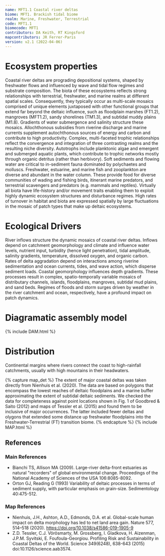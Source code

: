 ```yaml
---
name: MFT1.1 Coastal river deltas
biome: MFT1. Brackish tidal biome
realm: Marine, Freshwater, Terrestrial
code: MFT1.1
biomecode: MFT1
contributors: DA Keith, RT Kingsford
mapcontributors: JR Ferrer-Paris
version: v2.1 (2022-04-06)
---
```

# Ecosystem properties

Coastal river deltas are prograding depositional systems, shaped by freshwater flows and influenced by wave and tidal flow regimes and substrate composition. The biota of these ecosystems reflects strong relationships with terrestrial, freshwater, and marine realms at different spatial scales. Consequently, they typically occur as multi-scale mosaics comprised of unique elements juxtaposed with other functional groups that extend far beyond the deltaic influence, such as floodplain marshes (FT1.2), mangroves (MFT1.2), sandy shorelines (TM1.3), and subtidal muddy plains (M1.8). Gradients of water submergence and salinity structure these mosaics. Allochthonous subsidies from riverine discharge and marine currents supplement autochthonous sources of energy and carbon and contribute to high productivity. Complex, multi-faceted trophic relationships reflect the convergence and integration of three contrasting realms and the resulting niche diversity. Autotrophs include planktonic algae and emergent and submerged aquatic plants, which contribute to trophic networks mostly through organic detritus (rather than herbivory). Soft sediments and flowing water are critical to in-sediment fauna dominated by polychaetes and molluscs. Freshwater, estuarine, and marine fish and zooplankton are diverse and abundant in the water column. These provide food for diverse communities of wading and fishing birds, itinerant marine predators, and terrestrial scavengers and predators (e.g. mammals and reptiles). Virtually all biota have life-history and/or movement traits enabling them to exploit highly dynamic ecosystem structures and disturbance regimes. High rates of turnover in habitat and biota are expressed spatially by large fluctuations in the mosaic of patch types that make up deltaic ecosystems.

# Ecological Drivers

River inflows structure the dynamic mosaics of coastal river deltas. Inflows depend on catchment geomorphology and climate and influence water levels, nutrient input, turbidity (hence light penetration), tidal amplitude, salinity gradients, temperature, dissolved oxygen, and organic carbon. Rates of delta aggradation depend on interactions among riverine sedimentation and ocean currents, tides, and wave action, which disperse sediment loads. Coastal geomorphology influences depth gradients. These processes result in complex, spatio-temporally variable mosaics of distributary channels, islands, floodplains, mangroves, subtidal mud plains, and sand beds. Regimes of floods and storm surges driven by weather in the river catchment and ocean, respectively, have a profound impact on patch dynamics.

# Diagramatic assembly model

{% include DAM.html %}

# Distribution

Continental margins where rivers connect the coast to high-rainfall catchments, usually with high mountains in their headwaters.

{% capture map_det %}
The extent of major coastal deltas was taken directly from Nienhuis et al. (2020). The data are based on polygons that encompass the lowest reaches of deltaic floodplains and a marine buffer approximating the extent of subtidal deltaic sediments. We checked the data for completeness against point locations shown in Fig. 1 of Goodbred & Saito (2012) and maps of Tessler et al. (2015) and found them to be inclusive of major occurrences. The latter included fewer deltas and olygons that extended some distance up freshwater floodplains into the Freshwater-Terrestrial (FT) transition biome.
{% endcapture %}
{% include MAP.html %}

## References
### Main References
* Bianchi TS, Allison MA (2009). Large-river delta-front estuaries as natural "recorders" of global environmental change. Proceedings of the National Academy of Sciences of the USA 106:8085-8092.
* Orton GJ, Reading G (1993) Variability of deltaic processes in terms of sediment supply, with particular emphasis on grain-size. Sedimentology 40:475-512.
### Map References
* Nienhuis, J.H., Ashton, A.D., Edmonds, D.A. et al. Global-scale human impact on delta morphology has led to net land area gain. Nature 577, 514–518 (2020). https://doi.org/10.1038/s41586-019-1905-9
* Z.D. Tessler, C.J. Vörösmarty, M. Grossberg, I. Gladkova, H. Aizenman, J.P.M. Syvitski, E. Foufoula-Georgiou. Profiling Risk and Sustainability in Coastal Deltas of the World. Science 349(6248), 638-643 (2015) doi:10.1126/science.aab3574.
